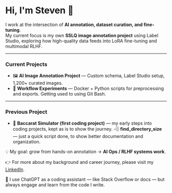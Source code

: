 # Hi, I'm Steven 👋

I work at the intersection of **AI annotation, dataset curation, and fine-tuning**.  
My current focus is my own **SSLQ image annotation project** using Label Studio, exploring how high-quality data feeds into LoRA fine-tuning and multimodal RLHF.

---

### Current Projects
- 🖼️ **AI Image Annotation Project** — Custom schema, Label Studio setup, 1,200+ curated images.  
- 🔧 **Workflow Experiments** — Docker + Python scripts for preprocessing and exports. Getting used to using Git Bash. 
---

### Previous Project
- 🎲 **Baccarat Simulator (first coding project)** — my early steps into coding projects, kept as is to show the journey. 
-🗄️  **find_directory_size** — just a quick script done, to show better documentation and organization.

💡 My goal: grow from hands-on annotation → **AI Ops / RLHF systems work**.  

👉 For more about my background and career journey, please visit my [LinkedIn](https://www.linkedin.com/in/sghalverson).

🤖 I use ChatGPT as a coding assistant — like Stack Overflow or docs — but always engage and learn from the code I write.
